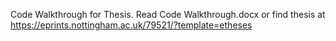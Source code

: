 Code Walkthrough for Thesis.
Read Code Walkthrough.docx or find thesis at https://eprints.nottingham.ac.uk/79521/?template=etheses
